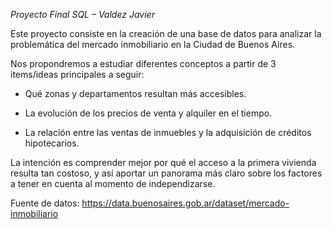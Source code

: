 *Proyecto Final SQL – Valdez Javier*

Este proyecto consiste en la creación de una base de datos para analizar la problemática del mercado inmobiliario en la Ciudad de Buenos Aires.

Nos propondremos a estudiar diferentes conceptos a partir de 3 items/ideas principales a seguir:

- Qué zonas y departamentos resultan más accesibles.

- La evolución de los precios de venta y alquiler en el tiempo.

- La relación entre las ventas de inmuebles y la adquisición de créditos hipotecarios.

La intención es comprender mejor por qué el acceso a la primera vivienda resulta tan costoso, 
y así aportar un panorama más claro sobre los factores a tener en cuenta al momento de independizarse.

Fuente de datos: https://data.buenosaires.gob.ar/dataset/mercado-inmobiliario
